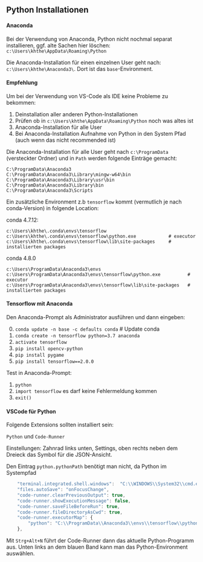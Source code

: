 ## Python Installationen

#### Anaconda

Bei der Verwendung von Anaconda, Python nicht nochmal separat installieren, ggf. alte Sachen hier löschen:
`c:\Users\khthe\AppData\Roaming\Python`

Die Anaconda-Installation für einen einzelnen User geht nach: `c:\Users\khthe\Anaconda3\`. Dort ist
das `base`-Environment. 

#### Empfehlung

Um bei der Verwendung von VS-Code als IDE keine Probleme zu bekommen:
1. Deinstallation aller anderen Python-Installationen
2. Prüfen ob in `c:\Users\khthe\AppData\Roaming\Python` noch was altes ist
3. Anaconda-Installation für alle User
4. Bei Anaconda-Installation Aufnahme von Python in den System Pfad (auch wenn das nicht recommended ist)

Die Anaconda-Installation für alle User geht nach `c:\ProgramData` (versteckter Ordner)
und in `Path` werden folgende Einträge gemacht:

```
C:\ProgramData\Anaconda3
C:\ProgramData\Anaconda3\Library\mingw-w64\bin
C:\ProgramData\Anaconda3\Library\usr\bin
C:\ProgramData\Anaconda3\Library\bin
C:\ProgramData\Anaconda3\Scripts
```


Ein zusätzliche Environment z.b `tensorflow` kommt (vermutlich je nach conda-Version) in folgende Location:

conda 4.7.12:
```
c:\Users\khthe\.conda\envs\tensorflow             
c:\Users\khthe\.conda\envs\tensorflow\python.exe            # executor
c:\Users\khthe\.conda\envs\tensorflow\lib\site-packages     # installierten packages

```

conda 4.8.0 
```
c:\Users\ProgramData\Anaconda3\envs                         
c:\Users\ProgramData\Anaconda3\envs\tensorflow\python.exe          # executor
c:\Users\ProgramData\Anaconda3\envs\tensorflow\lib\site-packages   # installierten packages
```


#### Tensorflow mit Anaconda 

Den Anaconda-Prompt als Administrator ausführen und dann eingeben:

0. `conda update -n base -c defaults conda`             # Update conda
1. `conda create -n tensorflow python=3.7 anaconda`
2. `activate tensorflow`
3. `pip install opencv-python`
4. `pip install pygame`
5. `pip install tensorflow==2.0.0`

Test in Anaconda-Prompt:

1. `python`
2. `import tensorflow`    es darf keine Fehlermeldung kommen
3. `exit()`


#### VSCode für Python

Folgende Extensions sollten installiert sein:

`Python` und `Code-Runner`

Einstellungen: Zahnrad links unten, Settings, oben rechts neben dem Dreieck das Symbol für die JSON-Ansicht.

Den Eintrag `python.pythonPath` benötigt man nicht, da Python im Systempfad

```javascript
    "terminal.integrated.shell.windows":  "C:\\WINDOWS\\System32\\cmd.exe",
    "files.autoSave": "onFocusChange",
    "code-runner.clearPreviousOutput": true,
    "code-runner.showExecutionMessage": false,
    "code-runner.saveFileBeforeRun": true,
    "code-runner.fileDirectoryAsCwd": true,
    "code-runner.executorMap": {
        "python": "C:\\ProgramData\\Anaconda3\\envs\\tensorflow\\python.exe",
    },
 ```

 Mit `Strg+Alt+N` führt der Code-Runner dann das aktuelle Python-Programm aus.
 Unten links an dem blauen Band kann man das Python-Environment auswählen.